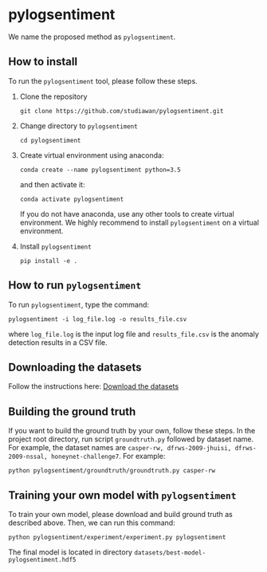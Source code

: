 # pylogsentiment
We name the proposed method as `pylogsentiment`.

## How to install
To run the `pylogsentiment` tool, please follow these steps.

1. Clone the repository

   `git clone https://github.com/studiawan/pylogsentiment.git`

2. Change directory to `pylogsentiment`

   `cd pylogsentiment`

3. Create virtual environment using anaconda:

   `conda create --name pylogsentiment python=3.5`
   
   and then activate it:
    
    `conda activate pylogsentiment`
   
   If you do not have anaconda, use any other tools to create virtual environment. We highly recommend to install `pylogsentiment` on a virtual environment.

5. Install `pylogsentiment`

   `pip install -e .`

## How to run `pylogsentiment`
To run `pylogsentiment`, type the command:

`pylogsentiment -i log_file.log -o results_file.csv`

where `log_file.log` is the input log file and `results_file.csv` is the anomaly detection results in a CSV file.

## Downloading the datasets

Follow the instructions here: [Download the datasets](https://github.com/studiawan/pylogsentiment/blob/master/datasets/README.md)

## Building the ground truth

If you want to build the ground truth by your own, follow these steps. In the project root directory, run script `groundtruth.py` followed by dataset name. For example, the dataset names are `casper-rw, dfrws-2009-jhuisi, dfrws-2009-nssal, honeynet-challenge7`. For example:

   `python pylogsentiment/groundtruth/groundtruth.py casper-rw`

## Training your own model with `pylogsentiment`

To train your own model, please download and build ground truth as described above. Then, we can run this command:

`python pylogsentiment/experiment/experiment.py pylogsentiment`

The final model is located in directory `datasets/best-model-pylogsentiment.hdf5`
